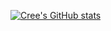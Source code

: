 [![Cree's GitHub stats](https://github-readme-stats.vercel.app/api?username=mattcree)](https://github.com/mattcree/github-readme-stats)
